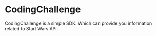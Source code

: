# CodingChallenge
CodingChallenge is a simple SDK. Which can provide you information related to Start Wars APi.
